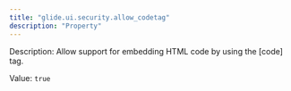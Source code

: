 ```yaml
---
title: "glide.ui.security.allow_codetag"
description: "Property"
---
```


Description: Allow support for embedding HTML code by using the [code] tag.

Value: `true`